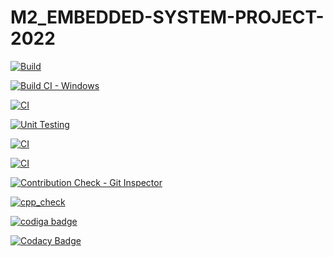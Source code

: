 # M2_EMBEDDED-SYSTEM-PROJECT-2022

[![Build](https://github.com/SURYAPRAKASH126/M2_EMBEDDED-SYSTEM-PROJECT-2022/actions/workflows/build.yml/badge.svg)](https://github.com/SURYAPRAKASH126/M2_EMBEDDED-SYSTEM-PROJECT-2022/actions/workflows/build.yml)

[![Build CI - Windows](https://github.com/SURYAPRAKASH126/M2_EMBEDDED-SYSTEM-PROJECT-2022/actions/workflows/Builld_windows.yml/badge.svg)](https://github.com/SURYAPRAKASH126/M2_EMBEDDED-SYSTEM-PROJECT-2022/actions/workflows/Builld_windows.yml)

[![CI](https://github.com/SURYAPRAKASH126/M2_EMBEDDED-SYSTEM-PROJECT-2022/actions/workflows/main.yml/badge.svg)](https://github.com/SURYAPRAKASH126/M2_EMBEDDED-SYSTEM-PROJECT-2022/actions/workflows/main.yml)

[![Unit Testing](https://github.com/SURYAPRAKASH126/M2_EMBEDDED-SYSTEM-PROJECT-2022/actions/workflows/unit_testing.yml/badge.svg)](https://github.com/SURYAPRAKASH126/M2_EMBEDDED-SYSTEM-PROJECT-2022/actions/workflows/unit_testing.yml)

[![CI](https://github.com/SURYAPRAKASH126/M2_EMBEDDED-SYSTEM-PROJECT-2022/actions/workflows/valgrind.yml/badge.svg)](https://github.com/SURYAPRAKASH126/M2_EMBEDDED-SYSTEM-PROJECT-2022/actions/workflows/valgrind.yml)

[![CI](https://github.com/SURYAPRAKASH126/M2_EMBEDDED-SYSTEM-PROJECT-2022/actions/workflows/Analysis.yml/badge.svg)](https://github.com/SURYAPRAKASH126/M2_EMBEDDED-SYSTEM-PROJECT-2022/actions/workflows/Analysis.yml)

[![Contribution Check - Git Inspector](https://github.com/SURYAPRAKASH126/M2_EMBEDDED-SYSTEM-PROJECT-2022/actions/workflows/git_inspector.yml/badge.svg)](https://github.com/SURYAPRAKASH126/M2_EMBEDDED-SYSTEM-PROJECT-2022/actions/workflows/git_inspector.yml)

[![cpp_check](https://github.com/SURYAPRAKASH126/M2_EMBEDDED-SYSTEM-PROJECT-2022/actions/workflows/cpp_check.yml/badge.svg)](https://github.com/SURYAPRAKASH126/M2_EMBEDDED-SYSTEM-PROJECT-2022/actions/workflows/cpp_check.yml)


<a href="https://app.codiga.io/public/user/github/SURYAPRAKASH126">
   <img src="https://api.codiga.io/public/badge/user/github/SURYAPRAKASH126?style=light" alt="codiga badge" />
</a>

[![Codacy Badge](https://app.codacy.com/project/badge/Grade/d9d1d620d7554f8498715643f5f37ab3)](https://www.codacy.com/gh/SURYAPRAKASH126/M2_EMBEDDED-SYSTEM-PROJECT-2022/dashboard?utm_source=github.com&amp;utm_medium=referral&amp;utm_content=SURYAPRAKASH126/M2_EMBEDDED-SYSTEM-PROJECT-2022&amp;utm_campaign=Badge_Grade)
